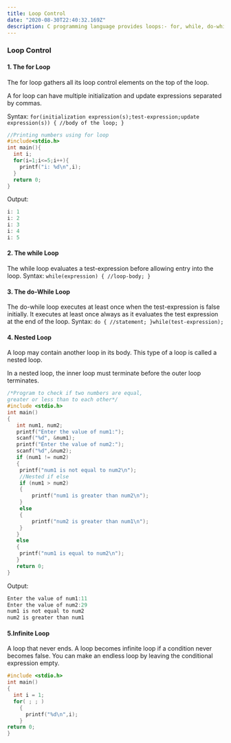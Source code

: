 ```yaml
---
title: Loop Control
date: "2020-08-30T22:40:32.169Z"
description: C programming language provides loops:- for, while, do-while and nested to deal with loop control.
---
```


### Loop Control

#### 1. The for Loop

The for loop gathers all its loop control elements on the top of the loop.

A for loop can have multiple initialization and update expressions separated by commas.

Syntax:
`for(initialization expression(s);test-expression;update expression(s)) { //body of the loop; }`

```c
//Printing numbers using for loop
#include<stdio.h>
int main(){
  int i;
  for(i=1;i<=5;i++){
    printf("i: %d\n",i);
  }
  return 0;
}
```

Output:

```c
i: 1
i: 2
i: 3
i: 4
i: 5
```

#### 2. The while Loop

The while loop evaluates a test-expression before allowing entry into the loop.
Syntax:
`while(expression) { //loop-body; }`

#### 3. The do-While Loop

The do-while loop executes at least once when the test-expression is false initially. It executes at least once always as it evaluates the test expression at the end of the loop.
Syntax:
`do { //statement; }while(test-expression);`

#### 4. Nested Loop

A loop may contain another loop in its body. This type of a loop is called a nested loop.

In a nested loop, the inner loop must terminate before the outer loop terminates.

```c
/*Program to check if two numbers are equal, 
greater or less than to each other*/
#include <stdio.h>
int main()
{
   int num1, num2;
   printf("Enter the value of num1:");
   scanf("%d", &num1);
   printf("Enter the value of num2:");
   scanf("%d",&num2);
   if (num1 != num2)
   {
	printf("num1 is not equal to num2\n");
	//Nested if else
	if (num1 > num2)
	{
		printf("num1 is greater than num2\n");
	}
	else
	{
		printf("num2 is greater than num1\n");
	}
   }
   else
   {
	printf("num1 is equal to num2\n");
   }
   return 0;
}
```

Output:

```c
Enter the value of num1:11
Enter the value of num2:29
num1 is not equal to num2
num2 is greater than num1
```

#### 5.Infinite Loop

A loop that never ends. A loop becomes infinite loop if a condition never becomes false.
You can make an endless loop by leaving the conditional expression empty.

```c
#include <stdio.h>
int main()
{
  int i = 1;
  for( ; ; )
    {
      printf("%d\n",i);
    }
return 0;
}
```
